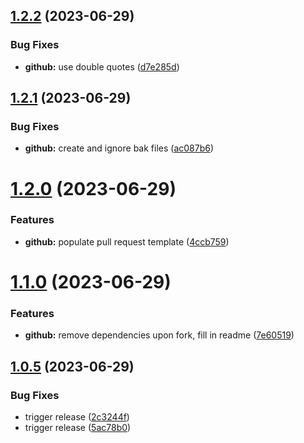 ## [1.2.2](https://github.com/elc9aya2ls612j/aem-boilerplate/compare/v1.2.1...v1.2.2) (2023-06-29)


### Bug Fixes

* **github:** use double quotes ([d7e285d](https://github.com/elc9aya2ls612j/aem-boilerplate/commit/d7e285dbb452617a5166569f91da4cb376548a38))

## [1.2.1](https://github.com/elc9aya2ls612j/aem-boilerplate/compare/v1.2.0...v1.2.1) (2023-06-29)


### Bug Fixes

* **github:** create and ignore bak files ([ac087b6](https://github.com/elc9aya2ls612j/aem-boilerplate/commit/ac087b61d3e44910d980b0d9e7aead0f2ed83873))

# [1.2.0](https://github.com/elc9aya2ls612j/aem-boilerplate/compare/v1.1.0...v1.2.0) (2023-06-29)


### Features

* **github:** populate pull request template ([4ccb759](https://github.com/elc9aya2ls612j/aem-boilerplate/commit/4ccb7592a84fdc0d3d234fc4da5bdf94a026ff1d))

# [1.1.0](https://github.com/elc9aya2ls612j/aem-boilerplate/compare/v1.0.5...v1.1.0) (2023-06-29)


### Features

* **github:** remove dependencies upon fork, fill in readme ([7e60519](https://github.com/elc9aya2ls612j/aem-boilerplate/commit/7e60519c8ea97640bcb064cb3592990989fe10ef))

## [1.0.5](https://github.com/elc9aya2ls612j/aem-boilerplate/compare/v1.0.4...v1.0.5) (2023-06-29)


### Bug Fixes

* trigger release ([2c3244f](https://github.com/elc9aya2ls612j/aem-boilerplate/commit/2c3244fc181fd900293bbd7e67ab8e68e5d83d5d))
* trigger release ([5ac78b0](https://github.com/elc9aya2ls612j/aem-boilerplate/commit/5ac78b07955c0b75a37dfb293a5d616b7bdaffba))
